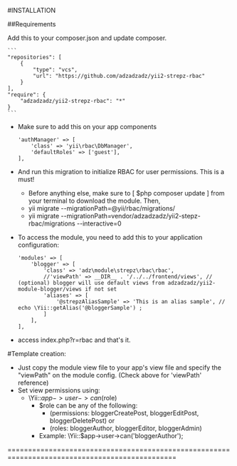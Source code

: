 #INSTALLATION

##Requirements

Add this to your composer.json and update composer.

    ```
    "repositories": [
        {
            "type": "vcs",
            "url": "https://github.com/adzadzadz/yii2-strepz-rbac"
        }
    ],
    "require": {
        "adzadzadz/yii2-strepz-rbac": "*"
    }
    ```

- Make sure to add this on your app components

    ```
    'authManager' => [
        'class' => 'yii\rbac\DbManager',
        'defaultRoles' => ['guest'],
    ],
    ```

- And run this migration to initialize RBAC for user permissions. This is a must!
    - Before anything else, make sure to [ $php composer update ] from your terminal to download the module. Then,
    - yii migrate --migrationPath=@yii/rbac/migrations/
    - yii migrate --migrationPath=vendor/adzadzadz/yii2-stepz-rbac/migrations --interactive=0


- To access the module, you need to add this to your application configuration:

    ```
	'modules' => [
        'blogger' => [
            'class' => 'adz\module\strepz\rbac\rbac',
            //'viewPath' => __DIR__ . '/../../frontend/views', // (optional) blogger will use default views from adzadzadz/yii2-module-blogger/views if not set
            'aliases' => [
                '@strepzAliasSample' => 'This is an alias sample', // echo \Yii::getAlias('@bloggerSample') ;
            ]
        ],
    ],
    ```

- access index.php?r=rbac and that's it.

#Template creation:
- Just copy the module view file to your app's view file and specify the "viewPath" on the module config. (Check above for 'viewPath' reference)
- Set view permissions using:
    - \Yii::$app->user->can($role)
        - $role can be any of the following: 
            - (permissions: bloggerCreatePost, bloggerEditPost, bloggerDeletePost) or 
            - (roles: bloggerAuthor, bloggerEditor, bloggerAdmin)
        - Example: \Yii::$app->user->can('bloggerAuthor');


===============================================================================================